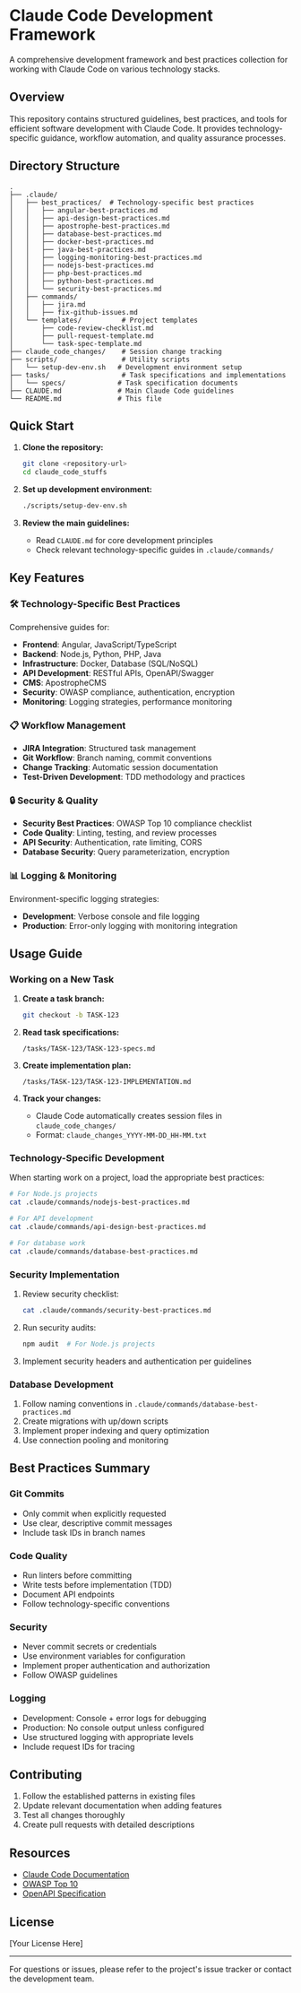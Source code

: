 # Claude Code Development Framework

A comprehensive development framework and best practices collection for working with Claude Code on various technology stacks.

## Overview

This repository contains structured guidelines, best practices, and tools for efficient software development with Claude Code. It provides technology-specific guidance, workflow automation, and quality assurance processes.

## Directory Structure

```
.
├── .claude/
│   ├── best_practices/  # Technology-specific best practices
│   │   ├── angular-best-practices.md
│   │   ├── api-design-best-practices.md
│   │   ├── apostrophe-best-practices.md
│   │   ├── database-best-practices.md
│   │   ├── docker-best-practices.md
│   │   ├── java-best-practices.md
│   │   ├── logging-monitoring-best-practices.md
│   │   ├── nodejs-best-practices.md
│   │   ├── php-best-practices.md
│   │   ├── python-best-practices.md
│   │   └── security-best-practices.md
│   ├── commands/
│   │   ├── jira.md
│   │   ├── fix-github-issues.md
│   └── templates/          # Project templates
│       ├── code-review-checklist.md
│       ├── pull-request-template.md
│       └── task-spec-template.md
├── claude_code_changes/    # Session change tracking
├── scripts/                # Utility scripts
│   └── setup-dev-env.sh   # Development environment setup
├── tasks/                  # Task specifications and implementations
│   └── specs/             # Task specification documents
├── CLAUDE.md              # Main Claude Code guidelines
└── README.md              # This file
```

## Quick Start

1. **Clone the repository:**
   ```bash
   git clone <repository-url>
   cd claude_code_stuffs
   ```

2. **Set up development environment:**
   ```bash
   ./scripts/setup-dev-env.sh
   ```

3. **Review the main guidelines:**
   - Read `CLAUDE.md` for core development principles
   - Check relevant technology-specific guides in `.claude/commands/`

## Key Features

### 🛠 Technology-Specific Best Practices

Comprehensive guides for:
- **Frontend**: Angular, JavaScript/TypeScript
- **Backend**: Node.js, Python, PHP, Java
- **Infrastructure**: Docker, Database (SQL/NoSQL)
- **API Development**: RESTful APIs, OpenAPI/Swagger
- **CMS**: ApostropheCMS
- **Security**: OWASP compliance, authentication, encryption
- **Monitoring**: Logging strategies, performance monitoring

### 📋 Workflow Management

- **JIRA Integration**: Structured task management
- **Git Workflow**: Branch naming, commit conventions
- **Change Tracking**: Automatic session documentation
- **Test-Driven Development**: TDD methodology and practices

### 🔒 Security & Quality

- **Security Best Practices**: OWASP Top 10 compliance checklist
- **Code Quality**: Linting, testing, and review processes
- **API Security**: Authentication, rate limiting, CORS
- **Database Security**: Query parameterization, encryption

### 📊 Logging & Monitoring

Environment-specific logging strategies:
- **Development**: Verbose console and file logging
- **Production**: Error-only logging with monitoring integration

## Usage Guide

### Working on a New Task

1. **Create a task branch:**
   ```bash
   git checkout -b TASK-123
   ```

2. **Read task specifications:**
   ```
   /tasks/TASK-123/TASK-123-specs.md
   ```

3. **Create implementation plan:**
   ```
   /tasks/TASK-123/TASK-123-IMPLEMENTATION.md
   ```

4. **Track your changes:**
   - Claude Code automatically creates session files in `claude_code_changes/`
   - Format: `claude_changes_YYYY-MM-DD_HH-MM.txt`

### Technology-Specific Development

When starting work on a project, load the appropriate best practices:

```bash
# For Node.js projects
cat .claude/commands/nodejs-best-practices.md

# For API development
cat .claude/commands/api-design-best-practices.md

# For database work
cat .claude/commands/database-best-practices.md
```

### Security Implementation

1. Review security checklist:
   ```bash
   cat .claude/commands/security-best-practices.md
   ```

2. Run security audits:
   ```bash
   npm audit  # For Node.js projects
   ```

3. Implement security headers and authentication per guidelines

### Database Development

1. Follow naming conventions in `.claude/commands/database-best-practices.md`
2. Create migrations with up/down scripts
3. Implement proper indexing and query optimization
4. Use connection pooling and monitoring

## Best Practices Summary

### Git Commits
- Only commit when explicitly requested
- Use clear, descriptive commit messages
- Include task IDs in branch names

### Code Quality
- Run linters before committing
- Write tests before implementation (TDD)
- Document API endpoints
- Follow technology-specific conventions

### Security
- Never commit secrets or credentials
- Use environment variables for configuration
- Implement proper authentication and authorization
- Follow OWASP guidelines

### Logging
- Development: Console + error logs for debugging
- Production: No console output unless configured
- Use structured logging with appropriate levels
- Include request IDs for tracing

## Contributing

1. Follow the established patterns in existing files
2. Update relevant documentation when adding features
3. Test all changes thoroughly
4. Create pull requests with detailed descriptions

## Resources

- [Claude Code Documentation](https://docs.anthropic.com/en/docs/claude-code)
- [OWASP Top 10](https://owasp.org/www-project-top-ten/)
- [OpenAPI Specification](https://swagger.io/specification/)

## License

[Your License Here]

---

For questions or issues, please refer to the project's issue tracker or contact the development team.